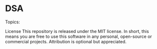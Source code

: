 # DSA


Topics: 
   
   
   




License
This repository is released under the MIT license. In short, this means you are free to use this software in any personal, open-source or commercial projects. Attribution is optional but appreciated.
